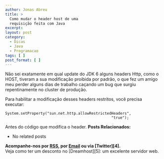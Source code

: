```yaml
---
author: Jonas Abreu
title: >
  Como mudar o header host de uma
  requisição feita com Java
excerpt:
layout: post
category:
  - Dicas
  - Java
  - Programacao
tags: [ ]
post_format: [ ]
---
```

Não sei exatamente em qual update do JDK 6 alguns headers Http, como o HOST, tiveram a sua modificação proibida por padrão, o que fez um amigo meu perder alguns dias de trabalho caçando um bug que surgiu repentinamente no cluster de produção.

Para habilitar a modificação desses headers restritos, você precisa executar:

    
    System.setProperty("sun.net.http.allowRestrictedHeaders",
                                                    "true");
    

Antes do código que modifica o header. 
**Posts Relacionados:** 
*   No related posts









**Acompanhe-nos por [ RSS][2], por [Email][3] ou via [Twitter][4].**  
Veja como ter um desconto no [Dreamhost][5]: um excelente servidor web.

 [1]: https://twitter.com/share
 [2]: http://feeds.feedburner.com/VidaGeek
 [3]: http://feedburner.google.com/fb/a/mailverify?uri=VidaGeek&loc=pt_BR



